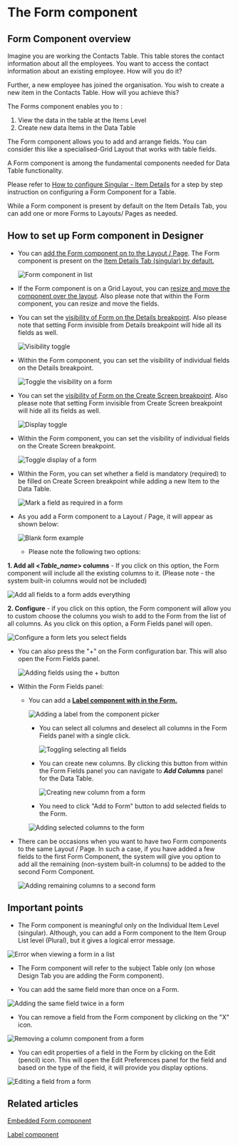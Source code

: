 # The Form component

## Form Component overview

Imagine you are working the Contacts Table. This table stores the contact information about all the employees. You want to access the contact information about an existing employee. How will you do it?

Further, a new employee has joined the organisation. You wish to create a new item in the Contacts Table. How will you achieve this?

The Forms component enables you to :

1. View the data in the table at the Items Level
2. Create new data Items in the Data Table

The Form component allows you to add and arrange fields. You can consider this like a specialised-Grid Layout that works with table fields.

A Form component is among the fundamental components needed for Data Table functionality.

Please refer to [How to configure Singular - Item Details](/docs/Rapid/4-Keyper%20Manual/2-Designer/2-Pages/5-how-to-guides/how-to-configure-item-details-and-item-creation/how-to-configure-item-details-and-item-creation.md) for a step by step instruction on configuring a Form Component for a Table.

While a Form component is present by default on the Item Details Tab, you can add one or more Forms to Layouts/ Pages as needed.


## How to set up Form component in Designer

- You can [add the Form component on to the Layout / Page](/docs/Rapid/4-Keyper%20Manual/2-Designer/2-Pages/5-how-to-guides/how-to-add-a-component/how-to-add-a-component.md "How to add a component to a Layout / Page?"). The Form component is present on the [Item Details Tab (singular) by default.](/docs/Rapid/4-Keyper%20Manual/2-Designer/2-Pages/5-how-to-guides/how-to-configure-item-details-and-item-creation/how-to-configure-item-details-and-item-creation.md) 

    ![Form component in list](<Component list.png>)
- If the Form component is on a Grid Layout, you can [resize and move the component over the layout](/docs/Rapid/4-Keyper%20Manual/2-Designer/2-Pages/5-how-to-guides/how-to-arrange-a-component-on-a-grid/how-to-arrange-a-component-on-a-grid.md "How to arrange a component on Grid layout?"). Also please note that within the Form component, you can resize and move the fields.
- You can set the [visibility of Form on the Details breakpoint](/docs/Rapid/4-Keyper%20Manual/2-Designer/2-Pages/5-how-to-guides/how-to-hide-components-on-breakpoints/how-to-hide-components-on-breakpoints.md "How to set a component to be visible / hidden on 'Item Details' and 'Create' breakpoints?"). Also please note that setting Form invisible from Details breakpoint will hide all its fields as well. 

    ![Visibility toggle](<../Visiblity toggle.png>)
- Within the Form component, you can set the visibility of individual fields on the Details breakpoint.   

    ![Toggle the visibility on a form](<Toggle visiblity on form.png>)

- You can set the [visibility of Form on the Create Screen breakpoint](/docs/Rapid/4-Keyper%20Manual/2-Designer/2-Pages/5-how-to-guides/how-to-hide-components-on-breakpoints/how-to-hide-components-on-breakpoints.md "How to set a component to be visible / hidden on 'Item Details' and 'Create' breakpoints?"). Also please note that setting Form invisible from Create Screen breakpoint will hide all its fields as well.  

    ![Display toggle](<../Display toggle.png>)
- Within the Form component, you can set the visibility of individual fields on the Create Screen breakpoint.  

    ![Toggle display of a form](<Toggle display on a form.png>)
- Within the Form, you can set whether a field is mandatory (required) to be filled on Create Screen breakpoint while adding a new Item to the Data Table.  

    ![Mark a field as required in a form](<Mark a field in a form as required.png>)
- As you add a Form component to a Layout / Page, it will appear as shown below: 

    ![Blank form example](<Blank form example.png>)
    - Please note the following two options:

**1. Add all &lt;*Table\_name*&gt; columns** - If you click on this option, the Form component will include all the existing columns to it. (Please note - the system built-in columns would not be included)  

![Add all fields to a form adds everything](<Add all fields to a form.png>)
  
**2. Configure** - if you click on this option, the Form component will allow you to custom choose the columns you wish to add to the Form from the list of all columns. As you click on this option, a Form Fields panel will open.  

![Configure a form lets you select fields](<Configure a form to select fields.png>)

- You can also press the "+" on the Form configuration bar. This will also open the Form Fields panel.   

    ![Adding fields using the + button](<Add fields to a form using the plus.png>)
- Within the Form Fields panel: 
    - You can add a [**Label component with in the Form.**](/docs/Rapid/4-Keyper%20Manual/2-Designer/2-Pages/3-Components/label/label.md "What is a Label component?")  

        ![Adding a label from the component picker](<Add a label to a form.png>)
        - You can select all columns and deselect all columns in the Form Fields panel with a single click.   

            ![Toggling selecting all fields](<Toggling selecting all fields.png>)
        - You can create new columns. By clicking this button from within the Form Fields panel you can navigate to ***Add Columns*** panel for the Data Table.   

            ![Creating new column from a form](<Creating new column from a form.png>)
        - You need to click "Add to Form" button to add selected fields to the Form. 

        ![Adding selected columns to the form](<Adding selected columns to the form.png>)

- There can be occasions when you want to have two Form components to the same Layout / Page. In such a case, if you have added a few fields to the first Form Component, the system will give you option to add all the remaining (non-system built-in columns) to be added to the second Form Component.  

    ![Adding remaining columns to a second form](<Add remaining columns with two forms.png>)

## Important points

- The Form component is meaningful only on the Individual Item Level (singular). Although, you can add a Form component to the Item Group List level (Plural), but it gives a logical error message. 

![Error when viewing a form in a list](<Error when viewing a form in a list.png>)

- The Form component will refer to the subject Table only (on whose Design Tab you are adding the Form component).

- You can add the same field more than once on a Form.

![Adding the same field twice in a form](<Adding the same field twice in a form.png>)

- You can remove a field from the Form component by clicking on the "X" icon.  

![Removing a column component from a form](<Removing a column component from a form.png>)

- You can edit properties of a field in the Form by clicking on the Edit (pencil) icon. This will open the Edit Preferences panel for the field and based on the type of the field, it will provide you display options. 

![Editing a field from a form](<Editing a column from a form.png>)

## Related articles

[Embedded Form component](/docs/Rapid/4-Keyper%20Manual/2-Designer/2-Pages/3-Components/embedded-form/embedded-form.md "What is a Embedded Form component on a Layout / Page?")

[Label component](/docs/Rapid/4-Keyper%20Manual/2-Designer/2-Pages/3-Components/label/label.md "What is a Label component?")